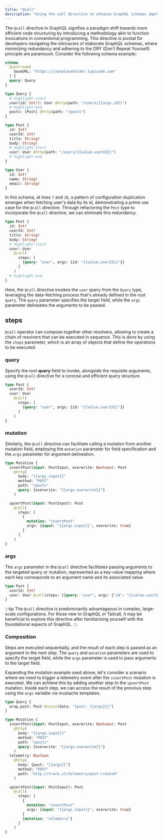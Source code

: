 ```yaml
---
title: "@call"
description: "Using the call directive to enhance GraphQL schemas improving code reusability."
---
```


The `@call` directive in GraphQL signifies a paradigm shift towards more efficient code structuring by introducing a methodology akin to function invocations in conventional programming. This directive is pivotal for developers navigating the intricacies of elaborate GraphQL schemas, where minimizing redundancy and adhering to the DRY (Don't Repeat Yourself) principle are paramount. Consider the following schema example:

```graphql showLineNumbers
schema
  @upstream(
    baseURL: "https://jsonplaceholder.typicode.com"
  ) {
  query: Query
}

type Query {
  # highlight-start
  user(id: Int!): User @http(path: "/users/{{args.id}}")
  # highlight-end
  posts: [Post] @http(path: "/posts")
}

type Post {
  id: Int!
  userId: Int!
  title: String!
  body: String!
  # highlight-start
  user: User @http(path: "/users/{{value.userId}}")
  # highlight-end
}

type User {
  id: Int!
  name: String!
  email: String!
}
```

In this schema, at lines `7` and `18`, a pattern of configuration duplication emerges when fetching user's data by its id, demonstrating a prime use case for the `@call` directive. Through refactoring the `Post` type to incorporate the `@call` directive, we can eliminate this redundancy.

```graphql showLineNumbers
type Post {
  id: Int!
  userId: Int!
  title: String!
  body: String!
  # highlight-start
  user: User
    @call(
      steps: [
        {query: "user", args: {id: "{{value.userId}}"}}
      ]
    )
  # highlight-end
}
```

Here, the `@call` directive invokes the `user` query from the `Query` type, leveraging the data-fetching process that's already defined in the root `query`. The `query` parameter specifies the target field, while the `args` parameter delineates the arguments to be passed.

## steps

`@call` operator can compose together other resolvers, allowing to create a chain of resolvers that can be executed in sequence. This is done by using the `steps` parameter, which is an array of objects that define the operations to be executed.

### query

Specify the root **query** field to invoke, alongside the requisite arguments, using the `@call` directive for a concise and efficient query structure.

```graphql showLineNumbers
type Post {
  userId: Int!
  user: User
    @call(
      steps: [
        {query: "user", args: {id: "{{value.userId}}"}}
      ]
    )
}
```

### mutation

Similarly, the `@call` directive can facilitate calling a mutation from another mutation field, employing the `mutation` parameter for field specification and the `args` parameter for argument delineation.

```graphql showLineNumbers
type Mutation {
  insertPost(input: PostInput, overwrite: Boolean): Post
    @http(
      body: "{{args.input}}"
      method: "POST"
      path: "/posts"
      query: {overwrite: "{{args.overwrite}}"}
    )

  upsertPost(input: PostInput): Post
    @call(
      steps: [
        {
          mutation: "insertPost"
          args: {input: "{{args.input}}", overwrite: true}
        }
      ]
    )
}
```

### args

The `args` parameter in the `@call` directive facilitates passing arguments to the targeted query or mutation, represented as a key-value mapping where each key corresponds to an argument name and its associated value.

```graphql showLineNumbers
type Post {
  userId: Int!
  user: User @call(steps: [{query: "user", args: {"id": "{{value.userId}}"}}])
}
```

:::tip
The `@call` directive is predominantly advantageous in complex, large-scale configurations. For those new to GraphQL or Tailcall, it may be beneficial to explore this directive after familiarizing yourself with the foundational aspects of GraphQL.
:::

### Composition

Steps are executed sequentially, and the result of each step is passed as an argument to the next step. The `query` and `mutation` parameters are used to specify the target field, while the `args` parameter is used to pass arguments to the target field.

Expanding the mutation example used above, let's consider a scenario where we need to trigger a telemetry event after the `insertPost` mutation is executed. We can achieve this by adding another step to the `upsertPost` mutation. Inside each step, we can access the result of the previous step using the `args` variable via mustache templates.

```graphql showLineNumbers
type Query {
  wrap_post: Post @const(data: "{post: {{args}}}")
}

type Mutation {
  insertPost(input: PostInput, overwrite: Boolean): Post
    @http(
      body: "{{args.input}}"
      method: "POST"
      path: "/posts"
      query: {overwrite: "{{args.overwrite}}"}
    )
  telemetry: Boolean
    @http(
      body: {post: "{{args}}"}
      method: "POST"
      path: "http://track.it/telemetry/post-created"
    )

  upsertPost(input: PostInput): Post
    @call(
      steps: [
        {
          mutation: "insertPost"
          args: {input: "{{args.input}}", overwrite: true}
        }
        {mutation: "telemetry"}
      ]
    )
}
```
